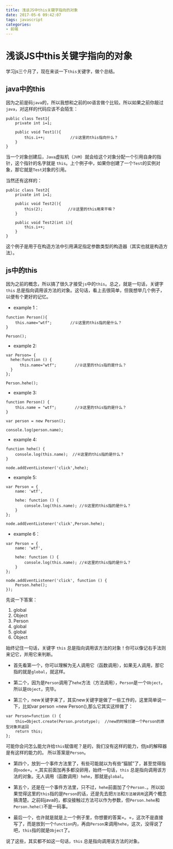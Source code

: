 ```yaml
---
title: 浅谈JS中this关键字指向的对象
date: 2017-05-6 09:42:07
tags: javascript
categories:
- 前端
---
```


# 浅谈JS中this关键字指向的对象

学习js三个月了，现在来谈一下`this`关键字，做个总结。

## java中的this

因为之前是码`java`的，所以我想和之前的`OO`语言做个比较。所以如果之前你敲过`java`，对这样的代码应该不会陌生：

```
public class Test1{
    private int i=1;

    public void Test1(){
        this.i++;           //①这里的this指向什么？
    }
}

```

<!-- more -->


当一个对象创建后，`Java`虚拟机（`JVM`）就会给这个对象分配一个引用自身的指针，这个指针的名字就是 `this`。上个例子中，如果你创建了一个`Test`的实例对象，那它就是`Test`对象的引用。

当然还有这样的：

```
public class Test2{
    private int i=1;

    public void Test2(){
        this(2);           //②这里的this用来干嘛？
    }

    public void Test2(int i){
        this.i++;
    }
}
```
这个例子是用于在构造方法中引用满足指定参数类型的构造器（其实也就是构造方法）。

## js中的this
因为之前的概念，所以搞了很久才接受`js`中的`this`。总之，就是一句话，关键字 `this` 总是指向调用该方法的对象。这句话，看上去很简单，但我想举几个例子，以便有个更好的记忆。

* example 1：

```
function Person(){
    this.name="wtf";        //①这里的this指的是什么？
}

Person();
```

* example 2:

```
var Person= {
  hehe:function () {
      this.name="wtf";        //②这里的this指的是什么？
  }
};

Person.hehe();
```

* example 3:

```
function Person() {
    this.name = "wtf";        //③这里的this指的是什么？
}

var person = new Person();

console.log(person.name);
```

* example 4:

```
function hehe() {
    console.log(this.name);  //④这里的this指的是什么？
}

node.addEventListener('click',hehe);
```

* example 5:

```
var Person = {
    name: 'wtf',

    hehe: function () {
        console.log(this.name); //⑤这里的this指的是什么？
    }
};

node.addEventListener('click',Person.hehe);
```

* example 6：

```
var Person = {
    name: 'wtf',

    hehe: function () {
        console.log(this.name); //⑥这里的this指的是什么？
    }
};

node.addEventListener('click', function () {
    Person.hehe();
});
```

先说一下答案：

1. global
2. Object
3. Person
4. global
5. global
6. Object

始终记住一句话，关键字 `this` 总是指向调用该方法的对象！你可以像记右手法则来记它，并用它来判断。

* 首先看第一个，你可以理解为无人调用它（函数调用），如果无人调用，那它指的就是`global`，就这样。

* 第二个，因为是`Person`调用了`hehe`方法（方法调用），`Person`是一个`Object`，所以是`Object`，完毕。

* 第三个，new关键字来了，其实new关键字是做了一些工作的，这里简单说一下，比如var person =new Person(),那么它其实这样做了：
```
var Person=function () {
    this=Object.create(Person.prototype);  //new的时候创建一个Person的原型对象并返回
    return this;
};
```
可能你会问怎么能允许给`this`赋值呢？是的，我们没有这样的能力，但js的解释器是有这样的能力的。
所以答案是`Person`。

* 第四个，放到一个事件方法里了，有些可能就以为有些“猫腻”了，甚至觉得指向`node`=。=,其实前面加再多都没卵用，始终一句话，`this` 总是指向调用该方法的对象。无人调用（函数调用）`hehe`，那就是`global`。

* 第五个，还是在一个事件方法里，只不过，`hehe`前面加了个`Person.`。所以如果觉得这里的`this`指的是`Person`的话，还是先去把`方法`和`方法被调用`这两个概念搞清楚。之前码java的，都没接触过方法可以作为参数，但`Person.hehe`和`Person.hehe()`不是一码事。

* 最后一个，也许就是就是上一个例子里，你想要的答案=。=，这次不是直接写了，而是放到一个`function`内，再由`Person`来调用`hehe`，这次，没得说了吧，`this`指的就是`Object`了。

说了这些，其实都不如这一句话，`this` 总是指向调用该方法的对象。







